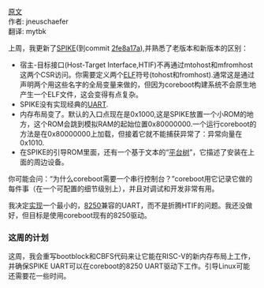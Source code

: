 <meta http-equiv='Content-Type' content='text/html; charset=utf-8' />

[原文](https://blogs.coreboot.org/blog/2016/06/06/gsoc-better-risc-v-support-week-2/)    
作者: jneuschaefer    
翻译: mytbk    

上周，我更新了[SPIKE](https://github.com/riscv/riscv-isa-sim)(到commit [2fe8a17a](https://github.com/riscv/riscv-isa-sim/commit/2fe8a17abf9a3329f5314af89bce99385e5a16f6)),并熟悉了老版本和新版本的区别：

- 宿主-目标接口(Host-Target Interface,HTIF)不再通过mtohost和mfromhost这两个CSR访问。你需要定义两个[ELF](https://en.wikipedia.org/wiki/Executable_and_Linkable_Format)符号(tohost和fromhost).通常这是通过声明两个用这些名字的全局变量来做的，但因为coreboot构建系统不会原生地产生一个ELF文件，这会变得有点复杂。    
- SPIKE没有实现经典的[UART](https://en.wikipedia.org/wiki/Universal_asynchronous_receiver/transmitter).    
- 内存布局变了。默认的入口点现在是0x1000,这是SPIKE放置一个小ROM的地方，这个ROM会跳到模拟RAM的起始位置0x80000000.一个运行coreboot的方法是在0x80000000上加载，但接着它就不能捕获异常了：异常向量在0x1010.
- 在SPIKE的引导ROM里面，还有一个基于文本的“[平台树](https://github.com/riscv/riscv-isa-sim/blob/7e5c1b420d0b332d6663a47182f9a472e400f663/riscv/sim.cc#L172)”，它描述了安装在上面的周边设备。

你可能会问：“为什么coreboot需要一个串行控制台？”coreboot用它记录它做的每件事（在一个可配置的细节级别上），并且对调试和开发非常有用。

我决定[实现](https://github.com/neuschaefer/riscv-isa-sim/commit/33e5b6f446cb21f54a04f6b7aec3cd2d81ab114f)一个最小的，[8250](https://en.wikipedia.org/wiki/8250_UART)兼容的UART，而不是折腾HTIF的问题。我还没做好，但目标是使用coreboot现有的8250驱动。

### 这周的计划

这周，我会重写bootblock和CBFS代码来让它能在RISC-V的新内存布局上工作，并确保SPIKE UART可以在coreboot的8250 UART驱动下工作。引导Linux可能还需要花一些时间。
